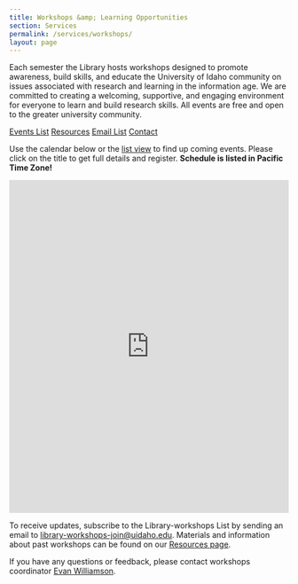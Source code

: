 ```yaml
---
title: Workshops &amp; Learning Opportunities
section: Services
permalink: /services/workshops/
layout: page
---
```


Each semester the Library hosts workshops designed to promote awareness, build skills, and educate the University of Idaho community on issues associated with research and learning in the information age. 
We are committed to creating a welcoming, supportive, and engaging environment for everyone to learn and build research skills. All events are free and open to the greater university community.
	
<div class="text-center align-content-center mb-3">
	<a href="https://libcal.uidaho.edu/calendar/workshops/" class="btn btn-outline-pride-gold btn-sm m-1">
		<span class="fas fa-calendar"></span> Events List</a>
	<a href="{{ '/services/workshops/resources.html' | relative_url }}" class="btn btn-outline-pride-gold btn-sm m-1">
		<span class="fas fa-file"></span> Resources</a>
	<a href="mailto:library-workshops-join@uidaho.edu?Subject=subscribe&body=Send%20to%20subscribe" class="btn btn-outline-pride-gold btn-sm m-1">
		<span class="fas fa-envelope"></span> Email List</a>
	<a href="mailto:ewilliamson@uidaho.edu" class="btn btn-outline-pride-gold btn-sm m-1">
		<span class="fas fa-user"></span> Contact</a>
</div>
	
Use the calendar below or the <a href="http://libcal.uidaho.edu/calendar/workshops/">list view</a> to find up coming events. 
Please click on the title to get full details and register. 
**Schedule is listed in Pacific Time Zone!**

<div>
	<iframe src="https://api3.libcal.com/embed_calendar.php?iid=3479&cal_id=4884&w=800&h=600&dv=month&st=0&we=1&hl=prev%2Cnext%20today&hc=title&hr=basicWeek%20agendaDay%2CagendaWeek%2Cmonth&hd=dddd%2C%20MMM%20D%2C%20YYYY&hw=MMMM%20D&hm=MMMM%20YYYY&cd=dddd%20M%2FD&cw=ddd%20M%2FD&cm=ddd&ta=h(%3Amm)a&td=h(%3Amm)a&tm=h(%3Amm)a&fh=08%3A00%3A00&mi=00%3A00%3A00&ma=24%3A00%3A00&ts=00%3A30%3A00&eo=0&el=4&hf=1&sp=1&c1=%23000000&c2=%23000000&c3=%23F3F3F3&c4=%23D0D0D0&c5=%23000000&audience=&cam=&cat=&tar=0&set=0" width="800" height="600" style="border-width:0; max-width: 100%;" frameborder="0" scrolling="auto"></iframe>
</div>

To receive updates, subscribe to the Library-workshops List by sending an email to <a href="mailto:library-workshops-join@uidaho.edu">library-workshops-join@uidaho.edu</a>.
Materials and information about past workshops can be found on our <a href="{{ '/services/workshops/resources.html' | relative_url }}">Resources page</a>.

If you have any questions or feedback, please contact workshops coordinator <a href="mailto:ewilliamson@uidaho.edu">Evan Williamson</a>.
